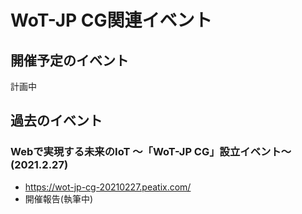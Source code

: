 # WoT-JP CG関連イベント

## 開催予定のイベント

計画中

## 過去のイベント

### Webで実現する未来のIoT ～「WoT-JP CG」設立イベント～ (2021.2.27)

- https://wot-jp-cg-20210227.peatix.com/
- 開催報告(執筆中)